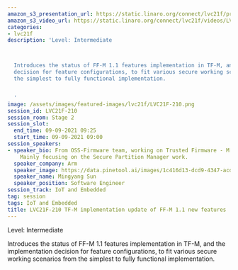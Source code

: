 ```yaml
---
amazon_s3_presentation_url: https://static.linaro.org/connect/lvc21f/presentations/LVC21F-210.pdf
amazon_s3_video_url: https://static.linaro.org/connect/lvc21f/videos/LVC21F-210.mp4
categories:
- lvc21f
description: 'Level: Intermediate 



  Introduces the status of FF-M 1.1 features implementation in TF-M, and the implementation
  decision for feature configurations, to fit various secure working scenarios from
  the simplest to fully functional implementation.


  '
image: /assets/images/featured-images/lvc21f/LVC21F-210.png
session_id: LVC21F-210
session_room: Stage 2
session_slot:
  end_time: 09-09-2021 09:25
  start_time: 09-09-2021 09:00
session_speakers:
- speaker_bio: From OSS-Firmware team, working on Trusted Firmware - M development.
    Mainly focusing on the Secure Partition Manager work.
  speaker_company: Arm
  speaker_image: https://data.pinetool.ai/images/1c416d13-dcd9-4347-acdd-a135be954364.jpeg
  speaker_name: Mingyang Sun
  speaker_position: Software Engineer
session_track: IoT and Embedded
tag: session
tags: IoT and Embedded
title: LVC21F-210 TF-M implementation update of FF-M 1.1 new features
---
```


Level: Intermediate 


Introduces the status of FF-M 1.1 features implementation in TF-M, and the implementation decision for feature configurations, to fit various secure working scenarios from the simplest to fully functional implementation.